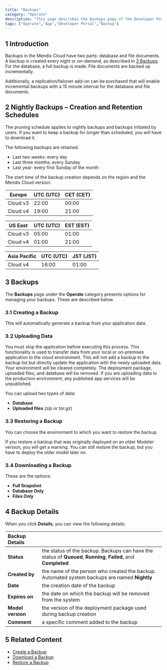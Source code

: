 ```yaml
---
title: "Backups"
category: "Operate"
description: "This page describes the Backups page of the Developer Portal."
tags: ["Operate","App","Developer Portal","Backup"]
---
```


## 1 Introduction

Backups in the Mendix Cloud have two parts: database and file documents. A backup is created every night or on-demand, as described in [3 Backups](#Backups). For the database, a full backup is made. File documents are backed up incrementally. 

Additionally, a replication/failover add-on can be purchased that will enable incremental backups with a 15 minute interval for the database and file documents.

## 2 Nightly Backups – Creation and Retention Schedules

The pruning schedule applies to nightly backups and backups initiated by users. If you want to keep a backup for longer than scheduled, you will have to download it.

The following backups are retained:

* Last two weeks: every day
* Last three months: every Sunday
* Last year: every first Sunday of the month

The start time of the backup creation depends on the region and the Mendix Cloud version:

| Europe |  UTC (UTC) | CET (CET) |
| --- | --- | --- |
| Cloud v3 | 22:00 | 00:00 |
| Cloud v4 | 19:00 | 21:00 |

| US East |  UTC (UTC) | EST (EST) |
| --- | --- | --- |
| Cloud v3 | 05:00 | 01:00 |
| Cloud v4 | 01:00 | 21:00 |

| Asia Pacific |  UTC (UTC) | JST (JST) |
| --- | --- | --- |
| Cloud v4 | 16:00 | 01:00 |

## 3 Backups<a name="Backups"></a>

The **Backups** page under the **Operate** category presents options for managing your backups. These are described below.

### 3.1 Creating a Backup

This will automatically generate a backup from your application data.

### 3.2 Uploading Data

You must stop the application before executing this process. This functionality is used to transfer data from your local or on-premises application to the cloud environment. This will not add a backup to the backup list but directly update the application with the newly uploaded data. Your environment will be cleared completely. The deployment package, uploaded files, and database will be removed. If you are uploading data to the production environment, any published app services will be unpublished.

You can upload two types of data:

* **Database**
* **Uploaded files** (*zip* or *tar.gz*)

### 3.3 Restoring a Backup

You can choose the environment to which you want to restore the backup.

If you restore a backup that was originally deployed on an older Modeler version, you will get a warning. You can still restore the backup, but you have to deploy the older model later on. 

### 3.4 Downloading a Backup

These are the options:

* **Full Snapshot**
* **Database Only**
* **Files Only**

## 4 Backup Details

When you click **Details**, you can view the following details:

Backup Details | |
:---|:---|
**Status** | the status of the backup. Backups can have the status of **Queued**, **Running**, **Failed**, and **Completed**
**Created by** | the name of the person who created the backup. Automated system backups are named **Nightly**
**Date** | the creation date of the backup
**Expires on** | the date on which the backup will be removed from the system
**Model version** | the version of the deployment package used during backup creation
**Comment** | a specific comment added to the backup

## 5 Related Content

* [Create a Backup](/developerportal/howto/how-to-create-backup)
* [Download a Backup](/developerportal/howto/how-to-download-a-backup)
* [Restore a Backup](/developerportal/howto/how-to-restore-a-backup)
